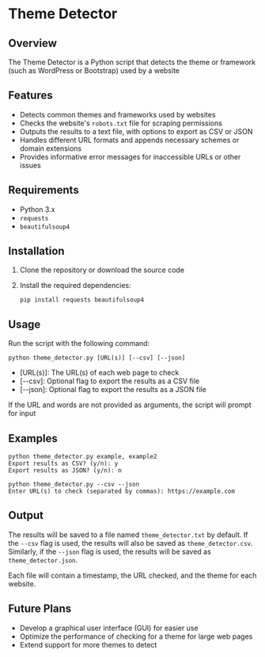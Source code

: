 # Theme Detector

## Overview

The Theme Detector is a Python script that detects the theme or framework (such as WordPress or Bootstrap) used by a website

## Features

- Detects common themes and frameworks used by websites
- Checks the website's `robots.txt` file for scraping permissions
- Outputs the results to a text file, with options to export as CSV or JSON
- Handles different URL formats and appends necessary schemes or domain extensions
- Provides informative error messages for inaccessible URLs or other issues

## Requirements

- Python 3.x
- `requests`
- `beautifulsoup4`

## Installation

1. Clone the repository or download the source code
2. Install the required dependencies:

    `pip install requests beautifulsoup4`

## Usage

Run the script with the following command:

`python theme_detector.py [URL(s)] [--csv] [--json]`

- [URL(s)]: The URL(s) of each web page to check
- [--csv]: Optional flag to export the results as a CSV file
- [--json]: Optional flag to export the results as a JSON file

If the URL and words are not provided as arguments, the script will prompt for input

## Examples

```
python theme_detector.py example, example2
Export results as CSV? (y/n): y
Export results as JSON? (y/n): n
```
```
python theme_detector.py --csv --json
Enter URL(s) to check (separated by commas): https://example.com
```

## Output

The results will be saved to a file named `theme_detector.txt` by default. If the `--csv` flag is used, the results will also be saved as `theme_detector.csv`. Similarly, if the `--json` flag is used, the results will be saved as `theme_detector.json`.

Each file will contain a timestamp, the URL checked, and the theme for each website.

## Future Plans

- Develop a graphical user interface (GUI) for easier use
- Optimize the performance of checking for a theme for large web pages
- Extend support for more themes to detect
